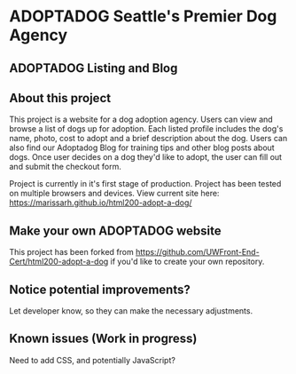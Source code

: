 # ADOPTADOG Seattle's Premier Dog Agency
## ADOPTADOG Listing and Blog

## About this project

This project is a website for a dog adoption agency. Users can view and browse a list of dogs up for adoption. Each listed profile includes the dog's name, photo, cost to adopt and a brief description about the dog. Users can also find our Adoptadog Blog for training tips and other blog posts about dogs. Once user decides on a dog they'd like to adopt, the user can fill out and submit the checkout form. 

Project is currently in it's first stage of production. Project has been tested on multiple browsers and devices. View current site here: https://marissarh.github.io/html200-adopt-a-dog/ 

## Make your own ADOPTADOG website

This project has been forked from https://github.com/UWFront-End-Cert/html200-adopt-a-dog if you'd like to create your own repository. 

## Notice potential improvements?

Let developer know, so they can make the necessary adjustments.  

## Known issues (Work in progress)

Need to add CSS, and potentially JavaScript? 

